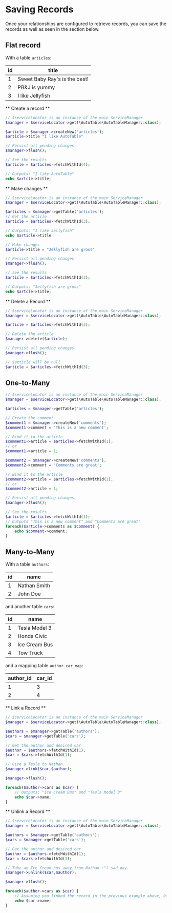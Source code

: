 # Saving Records

Once your relationships are configured to retrieve records, you can save the records as well as seen in the section below.

## Flat record

With a table `articles`:

id | title
-- | --
1 | Sweet Baby Ray's is the best!
2 | PB&J is yummy
3 | I like Jellyfish


** Create a record **

```php
// $serviceLocator is an instance of the main ServiceManager
$manager = $serviceLocator->get(\AutoTable\AutoTableManager::class);

$article = $manager->createNew('articles');
$article->title "I like AutoTable"

// Persist all pending changes
$manager->flush();

// See the results
$article = $articles->fetchWithId(4);

// Outputs: "I like AutoTable"
echo $artcle->title;
```

** Make changes **

```php
// $serviceLocator is an instance of the main ServiceManager
$manager = $serviceLocator->get(\AutoTable\AutoTableManager::class);

$articles = $manager->getTable('articles');
// Get the article
$article = $articles->fetchWithId(3);

// Outputs: "I like Jellyfish"
echo $article->title

// Make changes
$article->title = "Jellyfish are gross"

// Persist all pending changes
$manager->flush();

// See the results
$article = $articles->fetchWithId(3);

// Outputs: "Jellyfish are gross"
echo $artcle->title;
```

** Delete a Record **

```php
// $serviceLocator is an instance of the main ServiceManager
$manager = $serviceLocator->get(\AutoTable\AutoTableManager::class);

$article = $articles->fetchWithId(3);

// Delete the article
$manager->delete($article);

// Persist all pending changes
$manager->flush();

// $article will be null
$article = $articles->fetchWithId(3);
```

## One-to-Many

```php
// $serviceLocator is an instance of the main ServiceManager
$manager = $serviceLocator->get(\AutoTable\AutoTableManager::class);

$articles = $manager->getTable('articles');

// Create the comment
$comment1 = $manager->createNew('comments');
$comment1->comment = 'This is a new comment';

// Bind it to the article
$comment1->article = $articles->fetchWithId(1);
// or
$comment1->article = 1;

$comment2 = $manager->createNew('comments');
$comment2->comment = 'Comments are great';

// Bind it to the article
$comment2->article = $articles->fetchWithId(1);
// or
$comment2->article = 1;

// Persist all pending changes
$manager->flush();

// See the results
$article = $articles->fetchWithId(1);
// Outputs "This is a new comment" and "Comments are great"
foreach($article->comments as $comment) {
	echo $comment->comment;
}
```

## Many-to-Many

With a table `authors`:

id | name
-- | --
1 | Nathan Smith
2 | John Doe

and another table `cars`:

id | name
-- | --
1 | Tesla Model 3
2 | Honda Civic
3 | Ice Cream Bus
4 | Tow Truck

and a mapping table `author_car_map`:

author_id | car_id
-- | --
1 | 3
2 | 4


** Link a Record **

```php
// $serviceLocator is an instance of the main ServiceManager
$manager = $serviceLocator->get(\AutoTable\AutoTableManager::class);

$authors = $manager->getTable('authors');
$cars = $manager->getTable('cars');

// Get the author and desired car
$author = $authors->fetchWithId(1);
$car = $cars->fetchWithId(1);

// Give a Tesla to Nathan.
$manager->link($car,$author);

$manager->flush();

foreach($author->cars as $car) {
	// Outputs: "Ice Cream Bus" and "Tesla Model 3"
	echo $car->name;
}
```

** Unlink a Record **

```php
// $serviceLocator is an instance of the main ServiceManager
$manager = $serviceLocator->get(\AutoTable\AutoTableManager::class);

$authors = $manager->getTable('authors');
$cars = $manager->getTable('cars');

// Get the author and desired car
$author = $authors->fetchWithId(1);
$car = $cars->fetchWithId(3);

// Take an Ice Cream bus away from Nathan :"( sad day.
$manager->unlink($car,$author);

$manager->flush();

foreach($author->cars as $car) {
	// Assuming you linked the record in the previous example above, Outputs: "Tesla Model 3"
	echo $car->name;
}
```